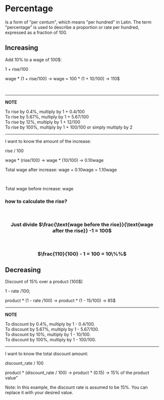# Percentage

Is a form of "per centum", which means "per hundred" in Latin. The term "percentage" is used to describe a proportion or rate per hundred, expressed as a fraction of 100.  

## Increasing

Add 10% to a wage of 100$:

1 + rise/100

wage * (1 + rise/100) -> wage = 100 * (1 + 10/100) -> 110$

<br>

---
**NOTE**

To rise by 0.4%, multiply by 1 + 0.4/100  
To rise by 5.67%, multiply by 1 + 5.67/100  
To rise by 12%, multiply by 1 + 12/100  
To rise by 100%, multiply by 1 + 100/100 or simply multiply by 2  

---

I want to know the amount of the increase:  

rise / 100  

wage * (rise/100) -> wage * (10/100) -> 0.10wage  

Total wage after increase: wage + 0.10wage = 1.10wage  

<br>

Total wage before increase: wage  



### how to calculate the rise?

<br>
<center>

### Just divide $\frac{\text{wage before the rise}}{\text{wage after the rise}} -1 = 100$  

<br>

### $\frac{110}{100} - 1 = 100 = 10\%%$ 

</center>


## Decreasing

Discount of 15% over a product (100$)

1 - rate /100;

product * (1 - rate /100) -> product * (1 - 15/100) -> 85$

-----------
**NOTE**

To discount by 0.4%, multiply by 1 - 0.4/100.  
To discount by 5.67%, multiply by 1 - 5.67/100.  
To discount by 10%, multiply by 1 - 10/100.  
To discount by 100%, multiply by 1 - 100/100.  

-----------

I want to know the total discount amount:

discount_rate / 100

product * (discount_rate / 100) -> product * (0.15) -> 15% of the product value"

Note: In this example, the discount rate is assumed to be 15%. You can replace it with your desired value.



